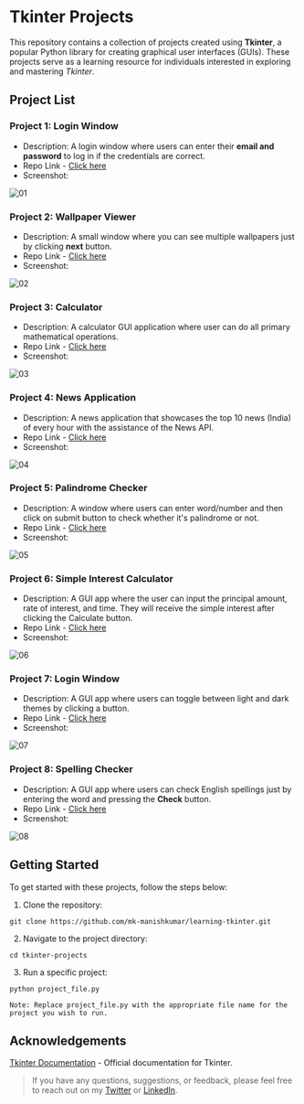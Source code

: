 # Tkinter Projects

This repository contains a collection of projects created using **Tkinter**, a popular Python library for creating graphical user interfaces (GUIs). These projects serve as a learning resource for individuals interested in exploring and mastering _Tkinter_.

## Project List

### Project 1: Login Window

 - Description: A login window where users can enter their **email and password** to log in if the credentials are correct.
 - Repo Link - [Click here](https://github.com/mk-manishkumar/learning-tkinter/tree/main/Login%20Window)
 - Screenshot:


 ![01](https://github.com/mk-manishkumar/learning-tkinter/assets/102028645/05fd158f-08a9-4b23-93c7-55e1add06b8b)


### Project 2: Wallpaper Viewer

 - Description: A small window where you can see multiple wallpapers just by clicking **next** button.
 - Repo Link - [Click here](https://github.com/mk-manishkumar/learning-tkinter/tree/main/Wallpaper%20Viewer)
 - Screenshot:


 ![02](https://github.com/mk-manishkumar/learning-tkinter/assets/102028645/5e32cbf2-438a-4415-9a03-03cf4b7ffe20)
 
 ### Project 3: Calculator

 - Description: A calculator GUI application where user can do all primary mathematical operations.
 - Repo Link - [Click here](https://github.com/mk-manishkumar/learning-tkinter/tree/main/Calculator)
 - Screenshot:


 ![03](https://github.com/mk-manishkumar/learning-tkinter/assets/102028645/e168edc6-0863-465a-98d3-7ff9898b47e5)
 
 ### Project 4: News Application

 - Description: A news application that showcases the top 10 news (India) of every hour with the assistance of the News API.
 - Repo Link - [Click here](https://github.com/mk-manishkumar/learning-tkinter/tree/main/News%20App)
 - Screenshot:

![04](https://github.com/mk-manishkumar/learning-tkinter/assets/102028645/2c6bb2c2-338f-4f17-91af-aa0ae87cf7f5)


### Project 5: Palindrome Checker

 - Description: A window where users can enter word/number and then click on submit button to check whether it's palindrome or not.
 - Repo Link - [Click here](https://github.com/mk-manishkumar/learning-tkinter/tree/main/palincdrome%20checker)
 - Screenshot:

![05](https://github.com/mk-manishkumar/learning-tkinter/assets/102028645/96a23a18-2ff6-4802-ad25-7c85217d6dfb)


### Project 6: Simple Interest Calculator

 - Description: A GUI app where the user can input the principal amount, rate of interest, and time. They will receive the simple interest after clicking the Calculate button.
 - Repo Link - [Click here](https://github.com/mk-manishkumar/learning-tkinter/tree/main/Simple%20Interest%20Calculator)
 - Screenshot:

![06](https://github.com/mk-manishkumar/learning-tkinter/assets/102028645/3b7163b1-44ec-4a6e-9e02-87b780cc2791)


### Project 7: Login Window

 - Description: A GUI app where users can toggle between light and dark themes by clicking a button.
 - Repo Link - [Click here](https://github.com/mk-manishkumar/learning-tkinter/tree/main/Light%20Dark%20Theme%20Toggle)
 - Screenshot:

![07](https://github.com/mk-manishkumar/learning-tkinter/assets/102028645/2e92c87a-9dd5-41a1-b0d3-8b302d012d53)

### Project 8: Spelling Checker

 - Description: A GUI app where users can check English spellings just by entering the word and pressing the **Check** button.
 - Repo Link - [Click here](https://github.com/mk-manishkumar/learning-tkinter/tree/main/Spelling%20Checker)
 - Screenshot:

![08](https://github.com/mk-manishkumar/learning-tkinter/assets/102028645/5ba23b65-8857-4e10-852d-647143b8bf70)



 ## Getting Started

To get started with these projects, follow the steps below:

1. Clone the repository: 

```
git clone https://github.com/mk-manishkumar/learning-tkinter.git
```

2. Navigate to the project directory:

```
cd tkinter-projects
```

3. Run a specific project:

```
python project_file.py
```

`Note: Replace project_file.py with the appropriate file name for the project you wish to run.`

## Acknowledgements

[Tkinter Documentation](https://docs.python.org/3/library/tkinter.html) - Official documentation for Tkinter.

> If you have any questions, suggestions, or feedback, please feel free to reach out on my [Twitter](https://twitter.com/_manishmk) or [LinkedIn](https://www.linkedin.com/in/mk-manishkumar/).


